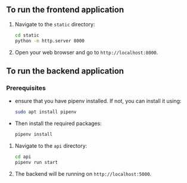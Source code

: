 ## To run the frontend application
1. Navigate to the `static` directory:
   ```bash
   cd static
   python -m http.server 8000
   ```
2. Open your web browser and go to `http://localhost:8000`.

## To run the backend application
### Prerequisites
- ensure that you have pipenv installed. If not, you can install it using:
  ```bash
  sudo apt install pipenv
  ```
- Then install the required packages:
  ```bash
  pipenv install
  ```
1. Navigate to the `api` directory:
   ```bash
   cd api
   pipenv run start
   ```
2. The backend will be running on `http://localhost:5000`.